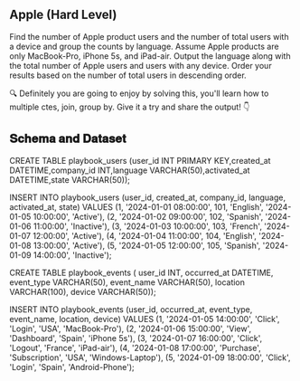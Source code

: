 ## Apple (Hard Level)

Find the number of Apple product users and the number of total users with a device and group the counts by language. Assume Apple products are only MacBook-Pro, iPhone 5s, and iPad-air. Output the language along with the total number of Apple users and users with any device. Order your results based on the number of total users in descending order.

🔍 Definitely you are going to enjoy by solving this, you'll learn how to multiple ctes, join, group by. Give it a try and share the output! 👇

## 𝐒𝐜𝐡𝐞𝐦𝐚 𝐚𝐧𝐝 𝐃𝐚𝐭𝐚𝐬𝐞𝐭

CREATE TABLE playbook_users (user_id INT PRIMARY KEY,created_at DATETIME,company_id INT,language VARCHAR(50),activated_at DATETIME,state VARCHAR(50));

INSERT INTO playbook_users (user_id, created_at, company_id, language, activated_at, state) VALUES
(1, '2024-01-01 08:00:00', 101, 'English', '2024-01-05 10:00:00', 'Active'),
(2, '2024-01-02 09:00:00', 102, 'Spanish', '2024-01-06 11:00:00', 'Inactive'),
(3, '2024-01-03 10:00:00', 103, 'French', '2024-01-07 12:00:00', 'Active'),
(4, '2024-01-04 11:00:00', 104, 'English', '2024-01-08 13:00:00', 'Active'),
(5, '2024-01-05 12:00:00', 105, 'Spanish', '2024-01-09 14:00:00', 'Inactive');

CREATE TABLE playbook_events ( user_id INT, occurred_at DATETIME, event_type VARCHAR(50), event_name VARCHAR(50), location VARCHAR(100), device VARCHAR(50));

INSERT INTO playbook_events (user_id, occurred_at, event_type, event_name, location, device) VALUES
(1, '2024-01-05 14:00:00', 'Click', 'Login', 'USA', 'MacBook-Pro'),
(2, '2024-01-06 15:00:00', 'View', 'Dashboard', 'Spain', 'iPhone 5s'),
(3, '2024-01-07 16:00:00', 'Click', 'Logout', 'France', 'iPad-air'),
(4, '2024-01-08 17:00:00', 'Purchase', 'Subscription', 'USA', 'Windows-Laptop'), (5, '2024-01-09 18:00:00', 'Click', 'Login', 'Spain', 'Android-Phone');
